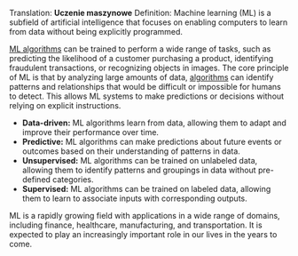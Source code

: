 Translation: **Uczenie maszynowe**
Definition:
Machine learning (ML) is a subfield of artificial intelligence that focuses on enabling computers to learn from data without being explicitly programmed.


[ML algorithms](/Notatki/Semestr%203/Język%20angielski%20-%20C1.1/Ćwiczenia/Portfolio/The%20Elder%20Scrolls/Words/Computer-Science/AI/machine-learning%20algorithm.md) can be trained to perform a wide range of tasks, such as predicting the likelihood of a customer purchasing a product, identifying fraudulent transactions, or recognizing objects in images.
The core principle of ML is that by analyzing large amounts of data, [algorithms](/Notatki/Semestr%203/Język%20angielski%20-%20C1.1/Ćwiczenia/Portfolio/The%20Elder%20Scrolls/Words/Computer-Science/General/algorithm.md) can identify patterns and relationships that would be difficult or impossible for humans to detect. This allows ML systems to make predictions or decisions without relying on explicit instructions.

- **Data-driven:** ML algorithms learn from data, allowing them to adapt and improve their performance over time.
- **Predictive:** ML algorithms can make predictions about future events or outcomes based on their understanding of patterns in data.
- **Unsupervised:** ML algorithms can be trained on unlabeled data, allowing them to identify patterns and groupings in data without pre-defined categories.
- **Supervised:** ML algorithms can be trained on labeled data, allowing them to learn to associate inputs with corresponding outputs.

ML is a rapidly growing field with applications in a wide range of domains, including finance, healthcare, manufacturing, and transportation. It is expected to play an increasingly important role in our lives in the years to come.